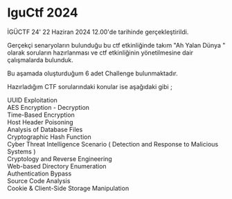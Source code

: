 # IguCtf 2024 

İGÜCTF 24' 22 Haziran 2024 12.00'de tarihinde gerçekleştirildi.

Gerçekçi senaryoların bulunduğu bu ctf etkinliğinde takım "Ah Yalan Dünya " olarak soruların hazırlanması ve ctf etkinliğinin yönetilmesine dair çalışmalarda bulunduk.

Bu aşamada oluşturduğum 6 adet Challenge bulunmaktadır.

Hazırladığım CTF sorularındaki konular ise aşağıdaki gibi ;

UUID Exploitation  
AES Encryption - Decryption   
Time-Based Encryption  
Host Header Poisoning  
Analysis of Database Files  
Cryptographic Hash Function  
Cyber Threat Intelligence Scenario ( Detection and Response to Malicious Systems )  
Cryptology and Reverse Engineering  
Web-based Directory Enumeration  
Authentication Bypass  
Source Code Analysis  
Cookie & Client-Side Storage Manipulation